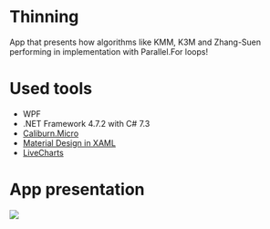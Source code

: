 # Thinning

App that presents how algorithms like KMM, K3M and Zhang-Suen performing in implementation with Parallel.For loops!

# Used tools
- WPF
- .NET Framework 4.7.2 with C# 7.3
- [Caliburn.Micro](https://caliburnmicro.com/)
- [Material Design in XAML](http://materialdesigninxaml.net/)
- [LiveCharts](https://lvcharts.net/)

# App presentation

![](https://github.com/michasacuer/Thining/blob/master/gallery/appvideo.gif)

